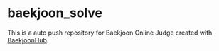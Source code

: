 # baekjoon_solve
This is a auto push repository for Baekjoon Online Judge created with [BaekjoonHub](https://github.com/BaekjoonHub/BaekjoonHub).
